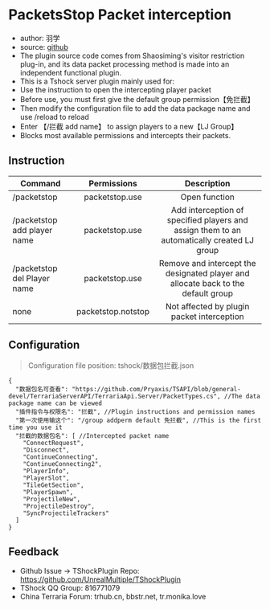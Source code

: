 # PacketsStop Packet interception

- author: 羽学
- source: [github](https://github.com/1242509682/PacketsStop/)
- The plugin source code comes from Shaosiming's visitor restriction plug-in, and its data packet processing method is made into an independent functional plugin.
- This is a Tshock server plugin mainly used for:
- Use the instruction to open the intercepting player packet  
- Before use, you must first give the default group permission【免拦截】 
- Then modify the configuration file to add the data package name and use /reload to reload  
- Enter 【/拦截 add name】 to assign players to a new【LJ Group】
- Blocks most available permissions and intercepts their packets.  

## Instruction

| Command          | Permissions  |           Description           |
|-------------|:---:|:----------------------:|
| /packetstop         | packetstop.use  |          Open function          |
| /packetstop add player name | packetstop.use  | Add interception of specified players and assign them to an automatically created LJ group |
| /packetstop del Player name | packetstop.use  |  Remove and intercept the designated player and allocate back to the default group  |
| none           | packetstop.notstop |      Not affected by plugin packet interception       |

## Configuration
> Configuration file position: tshock/数据包拦截.json
```json5
{
  "数据包名可查看": "https://github.com/Pryaxis/TSAPI/blob/general-devel/TerrariaServerAPI/TerrariaApi.Server/PacketTypes.cs", //The data package name can be viewed
  "插件指令与权限名": "拦截", //Plugin instructions and permission names
  "第一次使用输这个": "/group addperm default 免拦截", //This is the first time you use it
  "拦截的数据包名": [ //Intercepted packet name
    "ConnectRequest",
    "Disconnect",
    "ContinueConnecting",
    "ContinueConnecting2",
    "PlayerInfo",
    "PlayerSlot",
    "TileGetSection",
    "PlayerSpawn",
    "ProjectileNew",
    "ProjectileDestroy",
    "SyncProjectileTrackers"
  ]
}
```

## Feedback
- Github Issue -> TShockPlugin Repo: https://github.com/UnrealMultiple/TShockPlugin
- TShock QQ Group: 816771079
- China Terraria Forum: trhub.cn, bbstr.net, tr.monika.love
